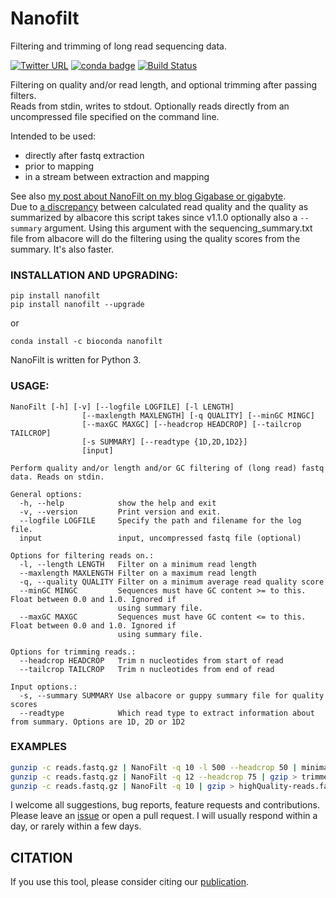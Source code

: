 # Nanofilt
Filtering and trimming of long read sequencing data.

[![Twitter URL](https://img.shields.io/twitter/url/https/twitter.com/wouter_decoster.svg?style=social&label=Follow%20%40wouter_decoster)](https://twitter.com/wouter_decoster)
[![conda badge](https://anaconda.org/bioconda/nanofilt/badges/installer/conda.svg)](https://anaconda.org/bioconda/nanofilt)
[![Build Status](https://travis-ci.org/wdecoster/nanofilt.svg?branch=master)](https://travis-ci.org/wdecoster/nanofilt)



Filtering on quality and/or read length, and optional trimming after passing filters.  
Reads from stdin, writes to stdout.  Optionally reads directly from an uncompressed file specified on the command line.

Intended to be used:  
- directly after fastq extraction  
- prior to mapping  
- in a stream between extraction and mapping  

See also [my post about NanoFilt on my blog Gigabase or gigabyte](https://gigabaseorgigabyte.wordpress.com/2017/06/05/trimming-and-filtering-oxford-nanopore-sequencing-reads/).  
Due to [a discrepancy](https://gigabaseorgigabyte.wordpress.com/2017/07/14/calculated-average-quality-vs-albacore-summary/) between calculated read quality and the quality as summarized by albacore this script takes since v1.1.0 optionally also a `--summary` argument. Using this argument with the sequencing_summary.txt file from albacore will do the filtering using the quality scores from the summary. It's also faster.

### INSTALLATION AND UPGRADING:

`pip install nanofilt`  
`pip install nanofilt --upgrade`

or

`conda install -c bioconda nanofilt`

NanoFilt is written for Python 3.

### USAGE:
```
NanoFilt [-h] [-v] [--logfile LOGFILE] [-l LENGTH]
                [--maxlength MAXLENGTH] [-q QUALITY] [--minGC MINGC]
                [--maxGC MAXGC] [--headcrop HEADCROP] [--tailcrop TAILCROP]
                [-s SUMMARY] [--readtype {1D,2D,1D2}]
                [input]

Perform quality and/or length and/or GC filtering of (long read) fastq data. Reads on stdin.

General options:
  -h, --help            show the help and exit
  -v, --version         Print version and exit.
  --logfile LOGFILE     Specify the path and filename for the log file.
  input                 input, uncompressed fastq file (optional)

Options for filtering reads on.:
  -l, --length LENGTH   Filter on a minimum read length
  --maxlength MAXLENGTH Filter on a maximum read length
  -q, --quality QUALITY Filter on a minimum average read quality score
  --minGC MINGC         Sequences must have GC content >= to this. Float between 0.0 and 1.0. Ignored if
                        using summary file.
  --maxGC MAXGC         Sequences must have GC content <= to this. Float between 0.0 and 1.0. Ignored if
                        using summary file.

Options for trimming reads.:
  --headcrop HEADCROP   Trim n nucleotides from start of read
  --tailcrop TAILCROP   Trim n nucleotides from end of read

Input options.:
  -s, --summary SUMMARY Use albacore or guppy summary file for quality scores
  --readtype            Which read type to extract information about from summary. Options are 1D, 2D or 1D2
 ```

### EXAMPLES
```bash
gunzip -c reads.fastq.gz | NanoFilt -q 10 -l 500 --headcrop 50 | minimap2 genome.fa - | samtools sort -O BAM -@24 -o alignment.bam -
gunzip -c reads.fastq.gz | NanoFilt -q 12 --headcrop 75 | gzip > trimmed-reads.fastq.gz
gunzip -c reads.fastq.gz | NanoFilt -q 10 | gzip > highQuality-reads.fastq.gz
```

I welcome all suggestions, bug reports, feature requests and contributions. Please leave an [issue](https://github.com/wdecoster/nanofilt/issues) or open a pull request. I will usually respond within a day, or rarely within a few days.

## CITATION
If you use this tool, please consider citing our [publication](https://academic.oup.com/bioinformatics/advance-article/doi/10.1093/bioinformatics/bty149/4934939).
